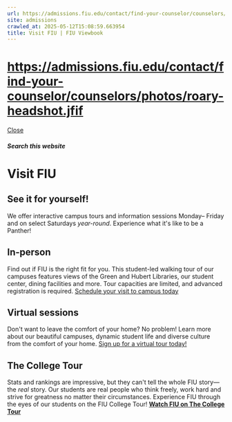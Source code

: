 ```yaml
---
url: https://admissions.fiu.edu/contact/find-your-counselor/counselors/photos/roary-headshot.jfif
site: admissions
crawled_at: 2025-05-12T15:08:59.663954
title: Visit FIU | FIU Viewbook
---
```


# https://admissions.fiu.edu/contact/find-your-counselor/counselors/photos/roary-headshot.jfif

[ Close ](https://admissions.fiu.edu/viewbook/visit-fiu/)
##### Search this website
# Visit FIU
## See it for yourself!
We offer interactive campus tours and information sessions Monday– Friday and on select Saturdays _year-round_.
Experience what it's like to be a Panther!
## In-person
Find out if FIU is the right fit for you. This student-led walking tour of our campuses features views of the Green and Hubert Libraries, our student center, dining facilities and more. Tour capacities are limited, and advanced registration is required.
[Schedule your visit to campus today](https://admissions.fiu.edu/experience-fiu/campus-tours/index.html)
## Virtual sessions
Don't want to leave the comfort of your home? No problem! Learn more about our beautiful campuses, dynamic student life and diverse culture from the comfort of your home.
[Sign up for a virtual tour today!](https://admissions.fiu.edu/experience-fiu/information-sessions/index.html)
## The College Tour
Stats and rankings are impressive, but they can't tell the whole FIU story—the _real_ story. Our students are real people who think freely, work hard and strive for greatness no matter their circumstances.
Experience FIU through the eyes of our students on the FIU College Tour!
[**Watch FIU on The College Tour**](https://go.fiu.edu/watchthecollegetour)

